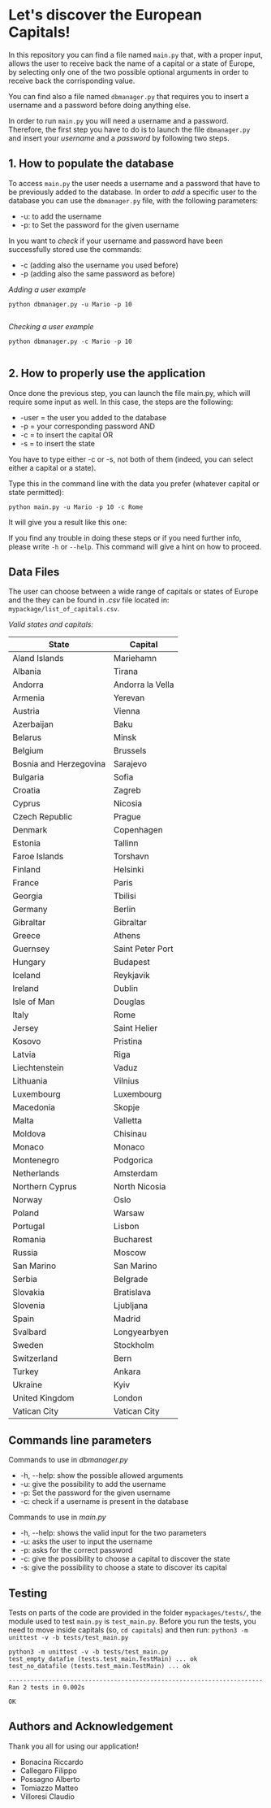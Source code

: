 # Let's discover the European Capitals!

In this repository you can find a file named ```main.py``` that, with a proper input, allows the user to receive back the name of a capital or a state of Europe, by selecting only one of the two possible optional arguments in order to receive back the corrisponding value.

You can find also a file named ```dbmanager.py``` that requires you to insert a username and a password before doing anything else.

In order to run ```main.py``` you will need a username and a password. Therefore, the first step you have to do is to launch the file ```dbmanager.py``` and insert your *username* and a *password* by following two steps.

## 1. How to populate the database

To access ```main.py``` the user needs a username and a password that have to be previously added to the database.
In order to *add* a specific user to the database you can use the ```dbmanager.py``` file, with the following parameters:

* -u: to add the username
* -p: to Set the password for the given username

In you want to *check* if your username and password have been successfully stored use the commands:

* -c (adding also the username you used before)
* -p (adding also the same password as before)

_Adding a user example_
```
python dbmanager.py -u Mario -p 10


```

_Checking a user example_
```
python dbmanager.py -c Mario -p 10


```

## 2. How to properly use the application

Once done the previous step, you can launch the file main.py, which will require some input as well.
In this case, the steps are the following:
* -user = the user you added to the database
* -p = your corresponding password
AND
* -c = to insert the capital
OR
* -s = to insert the state

You have to type either -c or -s, not both of them (indeed, you can select either a capital or a state).

Type this in the command line with the data you prefer (whatever capital or state permitted):
```
python main.py -u Mario -p 10 -c Rome

```

It will give you a result like this one:


If you find any trouble in doing these steps or if you need further info, please write ```-h``` or ```--help```. This command will give a hint on how to proceed.

## Data Files

The user can choose between a wide range of capitals or states of Europe and the they can be found in _.csv_ file located in: ```mypackage/list_of_capitals.csv```.

*Valid states and capitals:*

|State                 |Capital         |
|----------------------|----------------|
|Aland Islands         |Mariehamn       |
|Albania               |Tirana          |
|Andorra               |Andorra la Vella|
|Armenia               |Yerevan         |
|Austria               |Vienna          |
|Azerbaijan            |Baku            |
|Belarus               |Minsk           |
|Belgium               |Brussels        |
|Bosnia and Herzegovina|Sarajevo        |
|Bulgaria              |Sofia           |
|Croatia               |Zagreb          |
|Cyprus                |Nicosia         |
|Czech Republic        |Prague          |
|Denmark               |Copenhagen      |
|Estonia               |Tallinn         |
|Faroe Islands         |Torshavn        |
|Finland               |Helsinki        |
|France                |Paris           |
|Georgia               |Tbilisi         |
|Germany               |Berlin          |
|Gibraltar             |Gibraltar       |
|Greece                |Athens          |
|Guernsey              |Saint Peter Port|
|Hungary               |Budapest        |
|Iceland               |Reykjavik       |
|Ireland               |Dublin          |
|Isle of Man           |Douglas         |
|Italy                 |Rome            |
|Jersey                |Saint Helier    |
|Kosovo                |Pristina        |
|Latvia                |Riga            |
|Liechtenstein         |Vaduz           |
|Lithuania             |Vilnius         |
|Luxembourg            |Luxembourg      |
|Macedonia             |Skopje          |
|Malta                 |Valletta        |
|Moldova               |Chisinau        |
|Monaco                |Monaco          |
|Montenegro            |Podgorica       |
|Netherlands           |Amsterdam       |
|Northern Cyprus       |North Nicosia   |
|Norway                |Oslo            |
|Poland                |Warsaw          |
|Portugal              |Lisbon          |
|Romania               |Bucharest       |
|Russia                |Moscow          |
|San Marino            |San Marino      |
|Serbia                |Belgrade        |
|Slovakia              |Bratislava      |
|Slovenia              |Ljubljana       |
|Spain                 |Madrid          |
|Svalbard              |Longyearbyen    |
|Sweden                |Stockholm       |
|Switzerland           |Bern            |
|Turkey                |Ankara          |
|Ukraine               |Kyiv            |
|United Kingdom        |London          |
|Vatican City          |Vatican City    |

## Commands line parameters

Commands to use in *dbmanager.py*

* -h, --help: show the possible allowed arguments
* -u: give the possibility to add the username
* -p: Set the password for the given username
* -c: check if a username is present in the database

Commands to use in *main.py*

* -h, --help: shows the valid input for the two parameters
* -u: asks the user to input the username
* -p: asks for the correct password
* -c: give the possibility to choose a capital to discover the state
* -s: give the possibility to choose a state to discover its capital

## Testing

Tests on parts of the code are provided in the folder ```mypackages/tests/```, the module used to test ```main.py``` is ```test_main.py```.
Before you run the tests, you need to move inside capitals (so, ```cd capitals```) and then run: ```python3 -m unittest -v -b tests/test_main.py```

```
python3 -m unittest -v -b tests/test_main.py
test_empty_datafie (tests.test_main.TestMain) ... ok
test_no_datafile (tests.test_main.TestMain) ... ok

----------------------------------------------------------------------
Ran 2 tests in 0.002s

OK
```

## Authors and Acknowledgement

Thank you all for using our application!

* Bonacina Riccardo
* Callegaro Filippo
* Possagno Alberto
* Tomiazzo Matteo
* Villoresi Claudio

